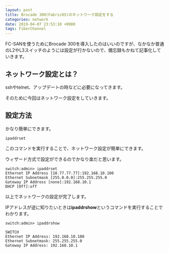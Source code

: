 ```yaml
---
layout: post
title: Brocade 300(FabricOS)のネットワーク設定をする
categories: network
date: 2019-04-07 23:53:10 +0900
tags: FiberChannel
---
```


FC-SANを使うためにBrocade 300を導入したのはいいのですが、なかなか普通のL2やL3スイッチのようには設定が行かないので、備忘録もかねて記事化していきます。

ネットワーク設定とは？
-----------

sshやtelnet、アップデートの時などに必要になってきます。

そのために今回はネットワーク設定をしていきます。

設定方法
----

かなり簡単にできます。

    ipaddrset

このコマンドを実行することで、ネットワーク設定が簡単にできます。

ウィザード方式で設定ができるのでかなり楽だと思います。

    switch:admin> ipaddrset
    Ethernet IP Address [10.77.77.77]:192.168.10.100
    Ethernet Subnetmask [255.0.0.0]:255.255.255.0
    Gateway IP Address [none]:192.168.10.1
    DHCP [Off]:off

以上でネットワークの設定が完了します。

IPアドレスが逆に知りたいときは**ipaddrshow**というコマンドを実行することでわかります。

    switch:admin> ipaddrshow
    
    SWITCH
    Ethernet IP Address: 192.168.10.100
    Ethernet Subnetmask: 255.255.255.0
    Gateway IP Address: 192.168.10.1